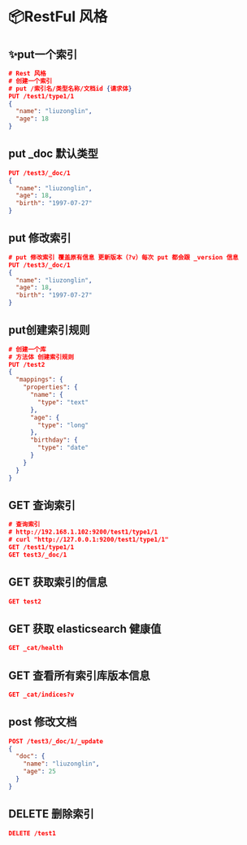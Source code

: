 
# 📦RestFul 风格

## ✨put一个索引

```json
# Rest 风格
# 创建一个索引
# put /索引名/类型名称/文档id {请求体}
PUT /test1/type1/1
{
  "name": "liuzonglin",
  "age": 18
}
```

## put _doc 默认类型

```json
PUT /test3/_doc/1
{
  "name": "liuzonglin",
  "age": 18,
  "birth": "1997-07-27"
}
```

## put 修改索引

```json
# put 修改索引 覆盖原有信息 更新版本（?v）每次 put 都会跟 _version 信息
PUT /test3/_doc/1
{
  "name": "liuzonglin",
  "age": 18,
  "birth": "1997-07-27"
}
```

## put创建索引规则

```json
# 创建一个库
# 方法体 创建索引规则
PUT /test2
{
  "mappings": {
    "properties": {
      "name": {
        "type": "text"
      },
      "age": {
        "type": "long"
      },
      "birthday": {
        "type": "date"
      }
    }
  }
}
```

## GET 查询索引

```json
# 查询索引
# http://192.168.1.102:9200/test1/type1/1
# curl "http://127.0.0.1:9200/test1/type1/1"
GET /test1/type1/1
GET test3/_doc/1
```

## GET 获取索引的信息

```json
GET test2
```

## GET 获取 elasticsearch 健康值

```json
GET _cat/health
```

## GET 查看所有索引库版本信息

```json
GET _cat/indices?v
```

## post 修改文档

```json
POST /test3/_doc/1/_update
{
  "doc": {
    "name": "liuzonglin",
    "age": 25
  }
}
```

## DELETE 删除索引

```json
DELETE /test1
```